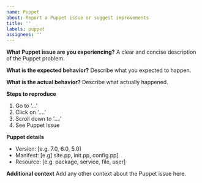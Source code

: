 ```yaml
---
name: Puppet
about: Report a Puppet issue or suggest improvements
title: ''
labels: puppet
assignees: ''
---
```


**What Puppet issue are you experiencing?**
A clear and concise description of the Puppet problem.

**What is the expected behavior?**
Describe what you expected to happen.

**What is the actual behavior?**
Describe what actually happened.

**Steps to reproduce**
1. Go to '...'
2. Click on '....'
3. Scroll down to '....'
4. See Puppet issue

**Puppet details**
- Version: [e.g. 7.0, 6.0, 5.0]
- Manifest: [e.g] site.pp, init.pp, config.pp]
- Resource: [e.g. package, service, file, user]

**Additional context**
Add any other context about the Puppet issue here.

